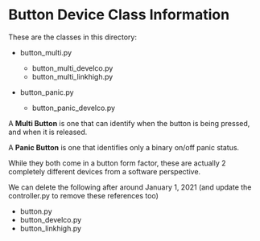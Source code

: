 # Button Device Class Information

These are the classes in this directory:

* button_multi.py
    * button_multi_develco.py
    * button_multi_linkhigh.py
    
* button_panic.py
    * button_panic_develco.py
    
A **Multi Button** is one that can identify when the button is being pressed, and when it is released.

A **Panic Button** is one that identifies only a binary on/off panic status.

While they both come in a button form factor, these are actually 2 completely different devices from a software perspective.

We can delete the following after around January 1, 2021 (and update the controller.py to remove these references too)
* button.py
* button_develco.py
* button_linkhigh.py
